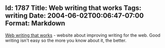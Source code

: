 Id: 1787
Title: Web writing that works
Tags: writing
Date: 2004-06-02T00:06:47-07:00
Format: Markdown
--------------
[Web writing that works](http://www.webwritingthatworks.com/index.htm) -
website about improving writing for the web. Good writing isn't easy so
the more you know about it, the better.
